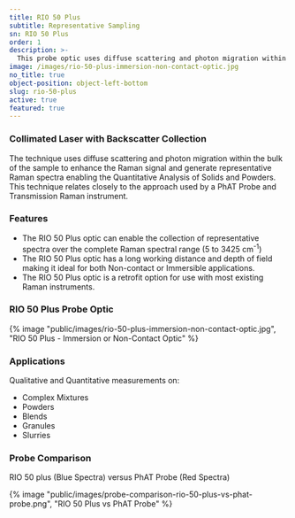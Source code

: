 ```yaml
---
title: RIO 50 Plus
subtitle: Representative Sampling
sn: RIO 50 Plus
order: 1
description: >-
  This probe optic uses diffuse scattering and photon migration within the bulk of the sample to enhance the Raman signal and generate representative sampling. This technique relates closely to the approach used by a PhAT Probe and Transmission Raman instrument.
image: /images/rio-50-plus-immersion-non-contact-optic.jpg
no_title: true
object-position: object-left-bottom
slug: rio-50-plus
active: true
featured: true
---
```


### Collimated Laser with Backscatter Collection

The technique uses diffuse scattering and photon migration within the bulk of the sample to enhance the Raman signal and generate representative Raman spectra enabling the Quantitative Analysis of Solids and Powders. This technique relates closely to the approach used by a PhAT Probe and Transmission Raman instrument.

<div class="grid md:grid-cols-6 gap-x-4">
<div class="md:col-span-3">
<h3>Features</h3>
<ul>
<li>The RIO 50 Plus optic can enable the collection of representative spectra over the complete Raman spectral range (5 to 3425 cm<sup>-1</sup>)</li>
<li>The RIO 50 Plus optic has a long working distance and depth of field making it ideal for both Non-contact or Immersible applications.</li>
<li>The RIO 50 Plus optic is a retrofit option for use with most existing Raman instruments.</li>
</ul>
</div>
<div class="md:col-span-3">
<h3>RIO 50 Plus Probe Optic</h3>
{% image "public/images/rio-50-plus-immersion-non-contact-optic.jpg", "RIO 50 Plus - Immersion or Non-Contact Optic" %}
</div>
<div class="md:col-span-2">
<h3>Applications</h3>
<p>Qualitative and Quantitative measurements on:</p>
<ul>
<li>Complex Mixtures</li>
<li>Powders</li>
<li>Blends</li>
<li>Granules</li>
<li>Slurries</li>
</ul>
</div>
<div class="md:col-span-4">
<h3>Probe Comparison</h3>
<p>RIO 50 plus (Blue Spectra) versus PhAT Probe (Red Spectra)</p>
{% image "public/images/probe-comparison-rio-50-plus-vs-phat-probe.png", "RIO 50 Plus vs PhAT Probe" %}
</div>
